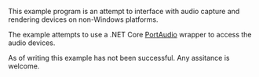 This example program is an attempt to interface with audio capture and rendering devices on non-Windows platforms.

The example attempts to use a .NET Core [PortAudio](http://www.portaudio.com/) wrapper to access the audio devices.

As of writing this example has not been successful. Any assitance is welcome.
